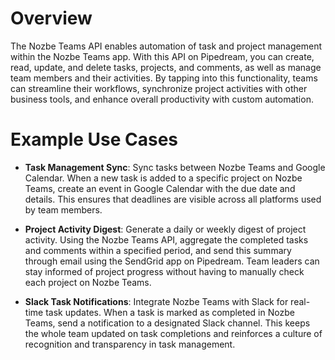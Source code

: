 # Overview

The Nozbe Teams API enables automation of task and project management within the Nozbe Teams app. With this API on Pipedream, you can create, read, update, and delete tasks, projects, and comments, as well as manage team members and their activities. By tapping into this functionality, teams can streamline their workflows, synchronize project activities with other business tools, and enhance overall productivity with custom automation.

# Example Use Cases

- **Task Management Sync**: Sync tasks between Nozbe Teams and Google Calendar. When a new task is added to a specific project on Nozbe Teams, create an event in Google Calendar with the due date and details. This ensures that deadlines are visible across all platforms used by team members.

- **Project Activity Digest**: Generate a daily or weekly digest of project activity. Using the Nozbe Teams API, aggregate the completed tasks and comments within a specified period, and send this summary through email using the SendGrid app on Pipedream. Team leaders can stay informed of project progress without having to manually check each project on Nozbe Teams.

- **Slack Task Notifications**: Integrate Nozbe Teams with Slack for real-time task updates. When a task is marked as completed in Nozbe Teams, send a notification to a designated Slack channel. This keeps the whole team updated on task completions and reinforces a culture of recognition and transparency in task management.
